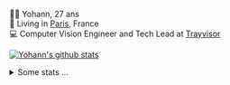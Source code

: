 <p>
  👨🏻 <bold>Yohann</bold>, 27 ans<br/>
  💼 Living in <a href="https://www.google.com/maps?q=paris">Paris</a>, France<br/>
  💻 Computer Vision Engineer and Tech Lead at <a href="https://trayvisor.com/">Trayvisor</a><br/>
</p>

<a href="https://github.com/anuraghazra/github-readme-stats"><img align="center" src="https://github-readme-stats-go94hl40s-yohann84l.vercel.app//api?username=yohann84L&show_icons=true&include_all_commits=true" alt="Yohann's github stats" /> </a>


<details>
  <summary>Some stats ...</summary><br/>
  

<!--START_SECTION:waka-->
![Code Time](http://img.shields.io/badge/Code%20Time-1%2C126%20hrs%203%20mins-blue)

![Profile Views](http://img.shields.io/badge/Profile%20Views-0-blue)

**🐱 My GitHub Data** 

> 📦 440.7 kB Used in GitHub's Storage 
 > 
> 🚫 Not Opted to Hire
 > 
> 📜 26 Public Repositories 
 > 
> 🔑 21 Private Repositories 
 > 
**I'm an Early 🐤** 

```text
🌞 Morning                13205 commits       ████████░░░░░░░░░░░░░░░░░   31.68 % 
🌆 Daytime                23430 commits       ██████████████░░░░░░░░░░░   56.22 % 
🌃 Evening                4903 commits        ███░░░░░░░░░░░░░░░░░░░░░░   11.76 % 
🌙 Night                  139 commits         ░░░░░░░░░░░░░░░░░░░░░░░░░   00.33 % 
```
📅 **I'm Most Productive on Wednesday** 

```text
Monday                   7531 commits        █████░░░░░░░░░░░░░░░░░░░░   18.07 % 
Tuesday                  7683 commits        █████░░░░░░░░░░░░░░░░░░░░   18.43 % 
Wednesday                9464 commits        ██████░░░░░░░░░░░░░░░░░░░   22.71 % 
Thursday                 8541 commits        █████░░░░░░░░░░░░░░░░░░░░   20.49 % 
Friday                   7789 commits        █████░░░░░░░░░░░░░░░░░░░░   18.69 % 
Saturday                 222 commits         ░░░░░░░░░░░░░░░░░░░░░░░░░   00.53 % 
Sunday                   447 commits         ░░░░░░░░░░░░░░░░░░░░░░░░░   01.07 % 
```


📊 **This Week I Spent My Time On** 

```text
🕑︎ Time Zone: Europe/Paris

💬 Programming Languages: 
No Activity Tracked This Week

🔥 Editors: 
No Activity Tracked This Week

💻 Operating System: 
No Activity Tracked This Week
```

**I Mostly Code in Python** 

```text
Python                   25 repos            █████████████░░░░░░░░░░░░   53.19 % 
Jupyter Notebook         5 repos             ███░░░░░░░░░░░░░░░░░░░░░░   10.64 % 
JavaScript               3 repos             ██░░░░░░░░░░░░░░░░░░░░░░░   06.38 % 
HTML                     2 repos             █░░░░░░░░░░░░░░░░░░░░░░░░   04.26 % 
Shell                    1 repo              █░░░░░░░░░░░░░░░░░░░░░░░░   02.13 % 
```




 Last Updated on 27/04/2024 00:28:18 UTC
<!--END_SECTION:waka-->
